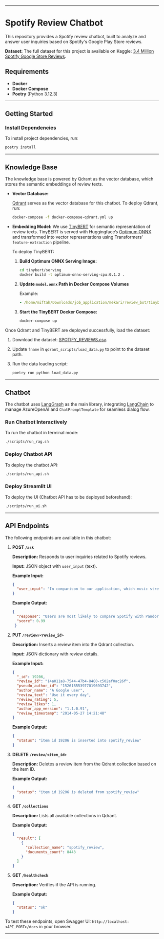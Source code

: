
---

# Spotify Review Chatbot

This repository provides a Spotify review chatbot, built to analyze and answer user inquiries based on Spotify's Google Play Store reviews.

**Dataset:**
The full dataset for this project is available on Kaggle: [3.4 Million Spotify Google Store Reviews](https://www.kaggle.com/datasets/bwandowando/3-4-million-spotify-google-store-reviews).

## Requirements

- **Docker**
- **Docker Compose**
- **Poetry** (Python 3.12.3)

---

## Getting Started

### Install Dependencies

To install project dependencies, run:

```bash
poetry install
```

---

## Knowledge Base

The knowledge base is powered by Qdrant as the vector database, which stores the semantic embeddings of review texts.

- **Vector Database:**

  [Qdrant](https://qdrant.tech/documentation/quickstart) serves as the vector database for this chatbot. To deploy Qdrant, run:

  ```bash
  docker-compose -f docker-compose-qdrant.yml up
  ```

- **Embedding Model:**
  We use [TinyBERT](https://huggingface.co/cross-encoder/ms-marco-TinyBERT-L-2-v2) for semantic representation of review texts. TinyBERT is served with Huggingface’s [Optimum ONNX](https://huggingface.co/docs/optimum/v1.2.1/en/onnxruntime/modeling_ort) and transformed into vector representations using Transformers' `feature-extraction` pipeline.

  To deploy TinyBERT:

  1. **Build Optimum ONNX Serving Image:**

     ```bash
     cd tinybert/serving
     docker build -t optimum-onnx-serving-cpu:0.1.2 .
     ```

  2. **Update `model.onnx` Path in Docker Compose Volumes**

     Example:

     ```yaml
     - /home/miftah/Downloads/job_application/mekari/review_bot/tinybert:/app/models
     ```

  3. **Start the TinyBERT Docker Compose:**

     ```bash
     docker-compose up
     ```

Once Qdrant and TinyBERT are deployed successfully, load the dataset:

1. Download the dataset: [SPOTIFY_REVIEWS.csv](https://drive.usercontent.google.com/download?id=1_xaRB6d2K_9-1dUmdU0GjtaqPO7uQnTM&export=download&authuser=0&confirm=t&uuid=6e16677f-518a-4234-a40b-fa2fcf5c7f72&at=AN_67v0zAA_AXLxQ-CUszJFdfeOp%3A1729829750160).

2. Update `fname` in `qdrant_scripts/load_data.py` to point to the dataset path.

3. Run the data loading script:

   ```bash
   poetry run python load_data.py
   ```

---

## Chatbot

The chatbot uses [LangGraph](https://langchain-ai.github.io/langgraph/tutorials/introduction/) as the main library, integrating [LangChain](https://python.langchain.com/docs/introduction/) to manage AzureOpenAI and `ChatPromptTemplate` for seamless dialog flow.

### Run Chatbot Interactively

To run the chatbot in terminal mode:

```bash
./scripts/run_rag.sh
```

### Deploy Chatbot API

To deploy the chatbot API:

```bash
./scripts/run_api.sh
```

### Deploy Streamlit UI

To deploy the UI (Chatbot API has to be deployed beforehand):

```bash
./scripts/run_ui.sh
```

---

## API Endpoints

The following endpoints are available in this chatbot:

1. **POST `/ask`**

   **Description:** Responds to user inquiries related to Spotify reviews.

   **Input:** JSON object with `user_input` (text).

   **Example Input:**

   ```json
   {
     "user_input": "In comparison to our application, which music streaming platform are users most likely to compare ours with?"
   }
   ```

   **Example Output:**

   ```json
   {
     "response": "Users are most likely to compare Spotify with Pandora and Google Play Music, as these platforms are frequently mentioned in the reviews.",
     "score": 0.99
    }
   ```

2. **PUT `/review/<review_id>`**

   **Description:** Inserts a review item into the Qdrant collection.

   **Input:** JSON dictionary with review details.

   **Example Input:**

   ```json
   {
     "_id": 19206,
     "review_id": "14a011a8-7544-47b4-8480-c502af0ac26f",
     "pseudo_author_id": "152618553977019693742",
     "author_name": "A Google user",
     "review_text": "Use it every day",
     "review_rating": 5,
     "review_likes": 1,
     "author_app_version": "1.1.0.91",
     "review_timestamp": "2014-05-27 14:21:48"
   }
   ```

   **Example Output:**

   ```json
   {
     "status": "item id 19206 is inserted into spotify_review"
   }
   ```

3. **DELETE `/review/<item_id>`**

   **Description:** Deletes a review item from the Qdrant collection based on the item ID.

   **Example Output:**

   ```json
   {
     "status": "item id 19206 is deleted from spotify_review"
   }
   ```

4. **GET `/collections`**

   **Description:** Lists all available collections in Qdrant.

   **Example Output:**

   ```json
   {
     "result": [
       {
         "collection_name": "spotify_review",
         "documents_count": 8443
       }
     ]
   }
   ```

5. **GET `/healthcheck`**

   **Description:** Verifies if the API is running.

   **Example Output:**

   ```json
   {
     "status": "ok"
   }
   ```

To test these endpoints, open Swagger UI: `http://localhost:<API_PORT>/docs` in your browser.

---



